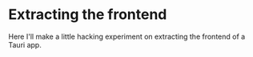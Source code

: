 # Extracting the frontend

Here I'll make a little hacking experiment on extracting the frontend of a Tauri app.
